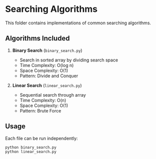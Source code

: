 # Searching Algorithms

This folder contains implementations of common searching algorithms.

## Algorithms Included

1. **Binary Search** (`binary_search.py`)
   - Search in sorted array by dividing search space
   - Time Complexity: O(log n)
   - Space Complexity: O(1)
   - Pattern: Divide and Conquer

2. **Linear Search** (`linear_search.py`)
   - Sequential search through array
   - Time Complexity: O(n)
   - Space Complexity: O(1)
   - Pattern: Brute Force

## Usage

Each file can be run independently:
```bash
python binary_search.py
python linear_search.py
```
